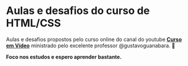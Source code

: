 # Aulas e desafios do curso de HTML/CSS

Aulas e desafios propostos pelo curso online do canal do youtube  [**Curso em Vídeo**](https://www.youtube.com/watch?v=Ejkb_YpuHWs&list=PLHz_AreHm4dkZ9-atkcmcBaMZdmLHft8n&ab_channel=CursoemV%C3%ADdeo) ministrado pelo excelente professor @gustavoguanabara. 🍎

**Foco nos estudos e espero aprender bastante.**
